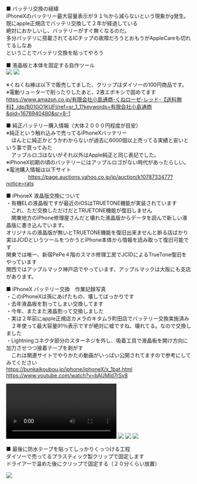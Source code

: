 ■ バッテリ交換の経緯<br>
iPhoneXのバッテリー最大容量表示が９１％から減らないという現象がg発生。<br>
既にapple正規店でバッテリ交換して２年が経過している<br>
絶対におかしいし、バッテリーがすぐ無くなるのだ。<br>
多分バッテリに搭載されてるICチップの故障だろうとおもうがAppleCareも切れてるしなあ<br>
ということでバッテリ交換を貼ってやろう<br>

■ 液晶板と本体を固定する自作ツール<br>
![](/IMG_5580.jpg)
![](/IMG_5583.jpg)

※くねくね棒は以下で販売してました、クリップはダイソーの100円商品です。<br>
※電動リューターで削ったりしたあと、2液エポキシで固めてます<br>
https://www.amazon.co.jp/有限会社小島通商-くねローゼ-レッド-【送料無料】/dp/B01GO1KUFI/ref=sr_1_1?keywords=有限会社小島通商&qid=1676940480&sr=8-1<br>

■ 純正バッテリー購入情報（大体２０００円程度が目安）<br>
※純正という触れ込みで売ってるiPhoneXバッテリー<br>
　ほんとに純正かどうかわからないが過去に6000個以上売ってる実績と安いという事で買ってみた<br>
　アップルロゴはないがそれ以外はApple純正と同じ表記でした。<br>
※iPhoneX初期の頃のバッテリーにはアップルロゴがない時代があったらしい。<br>
※電池購入情報は以下サイト　<br>　　　　
https://page.auctions.yahoo.co.jp/jp/auction/k1078733477?notice=rats<br>

■ iPhoneX 液晶版交換について<br>
・有機ELの液晶板ですが最近のiOSはTRUETONE機能が実装されています<br>
　これ、ただ交換しただけだとTRUETONE機能が復旧しません<br>
　関東地方のiPhone修理屋さんだと壊れた液晶版からデータを読んで新しい液晶版に書き込んでいます。<br>
 オリジナルの液晶版が無いとTRUETONE機能を復旧出来ませんと断る店ばかり<br>
 実はJCIDというツールをつかうとiPhone本体から情報を読み取って復旧可能です<br>
 関東では唯一、新宿PePe４階のスマホ修理工房でJCIDによるTrueTone復旧をやっています<br>
 関西ではアップルマック神戸店でやっています、アップルマックは大阪にも支店があります。<br>
 
■ iPhoneX バッテリー交換　作業記録写真<br>
・このiPhoneXは孫にあげたもの、壊してばっかりです<br>
・去年液晶板を割ってしまい交換してます<br>
・今年、またまた液晶割って交換しました<br>
・実は２年前にapple正規店カメラのキタムラ町田店でバッテリー交換実施済み<br>
　２年使って最大容量91％表示ですが絶対に嘘ですね、壊れてる。なので交換しました<br>
・Lightningコネクタ部分のスターネジを外し、吸着工具で液晶板を開け方向に加力させつつ接着テープを剥がす<br>
　これは関連サイトでやりかたの動画がいっぱい公開されてますので参考にしてみてください<br>
 https://bunkaikoubou.jp/iphone/iphoneX/x_1bat.html<br>
 https://www.youtube.com/watch?v=bAUMld7rSv8<br>
 
![](/A4E79CF0-D82A-490B-A53C-EDD42D10CBDD.MOV)
![](/IMG_5579.jpg)
![](/IMG_5581.jpg)
![](/IMG_5582.jpg)

■ 最後に防水テープを貼ってしっかりくっつける工程<br>
ダイソーで売ってるプラスティック製クリップで固定します<br>
ドライアーで温めた後にクリップで固定する（２０分くらい放置）<br>

![](/S__4079629.jpg)<br>

